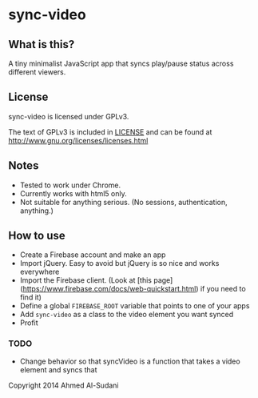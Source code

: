 # sync-video

## What is this?

A tiny minimalist JavaScript app that syncs play/pause status across different
viewers.

## License

sync-video is licensed under GPLv3.

The text of GPLv3 is included in [LICENSE](LICENSE) and can be found at
http://www.gnu.org/licenses/licenses.html

## Notes

- Tested to work under Chrome.
- Currently works with html5 only.
- Not suitable for anything serious. (No sessions, authentication, anything.)

## How to use

- Create a Firebase account and make an app
- Import jQuery. Easy to avoid but jQuery is so nice and works everywhere
- Import the Firebase client. (Look at [this page]
  (https://www.firebase.com/docs/web-quickstart.html) if you need to find it)
- Define a global `FIREBASE_ROOT` variable that points to one of your apps
- Add `sync-video` as a class to the video element you want synced
- Profit

### TODO

- Change behavior so that syncVideo is a function that takes a video element and
  syncs that

Copyright 2014 Ahmed Al-Sudani
